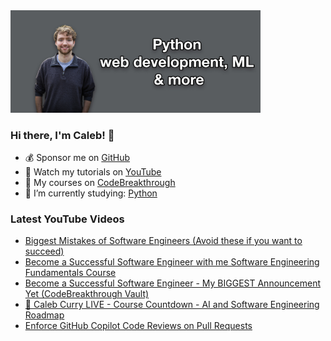 <img src="github-cover-photo-my-face.jpg" width="400px" />

### Hi there, I'm Caleb! 🍛

- 💰 Sponsor me on [GitHub](https://github.com/sponsors/CalebCurry)
- 🎥 Watch my tutorials on [YouTube](https://www.youtube.com/calebthevideomaker2)
- 📗 My courses on [CodeBreakthrough](https://www.codebreakthrough.com)
- 🤔 I’m currently studying: [Python](https://www.youtube.com/watch?v=s3IvdkCq2_c&t=4254s)

### Latest YouTube Videos
<!-- YOUTUBE:START -->
- [Biggest Mistakes of Software Engineers &lpar;Avoid these if you want to succeed&rpar;](https://www.youtube.com/watch?v=ff-Y1xYnDZo)
- [Become a Successful Software Engineer with me Software Engineering Fundamentals Course](https://www.youtube.com/shorts/h2PWCI5Roh0)
- [Become a Successful Software Engineer - My BIGGEST Announcement Yet &lpar;CodeBreakthrough Vault&rpar;](https://www.youtube.com/watch?v=eeC98OZ6SLI)
- [🔴 Caleb Curry LIVE - Course Countdown - AI and Software Engineering Roadmap](https://www.youtube.com/watch?v=FA5R-nSBmUQ)
- [Enforce GitHub Copilot Code Reviews on Pull Requests](https://www.youtube.com/watch?v=xkLi56Al12c)
<!-- YOUTUBE:END -->
